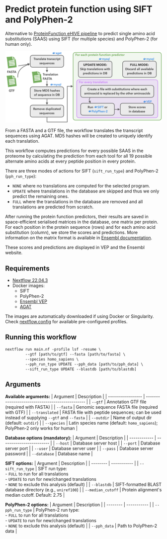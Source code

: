 # Predict protein function using SIFT and PolyPhen-2

Alternative to [ProteinFunction eHIVE pipeline][eHIVE] to predict single amino
acid substitutions (SAAS) using SIFT (for multiple species) and PolyPhen-2
(for human only).

![Workflow diagram](diagram.png)

From a FASTA and a GTF file, the workflow translates the transcript sequences
using AGAT. MD5 hashes will be created to uniquely identify each translation.

This workflow computes predictions for every possible SAAS in the proteome by
calculating the prediction from each tool for all 19 possible alternate amino
acids at every peptide position in every protein.

There are three modes of actions for SIFT (`sift_run_type`) and PolyPhen-2
(`pph_run_type`):
- `NONE` where no translations are computed for the selected program.
- `UPDATE` where translations in the database are skipped and thus we only
predict the remaining ones.
- `FULL` where the translations in the database are removed and all translations
are predicted from scratch.

After running the protein function predictors, their results are saved in
space-efficient serialised matrices in the database, one matrix per protein. For
each position in the protein sequence (rows) and for each amino acid
substitution (column), we store the scores and predictions. More information on
the matrix format is available in [Ensembl documentation][matrix].

These scores and predictions are displayed in VEP and the Ensembl website.

[matrix]: https://www.ensembl.org/info/genome/variation/prediction/protein_function.html#nsSNP_data_format
[eHIVE]: https://github.com/Ensembl/ensembl-variation/tree/release/107/modules/Bio/EnsEMBL/Variation/Pipeline/ProteinFunction

## Requirements

- [Nextflow 22.04.3](https://nextflow.io)
- Docker images:
  - SIFT
  - PolyPhen-2
  - [Ensembl VEP](https://hub.docker.com/r/ensemblorg/ensembl-vep)
  - [AGAT](https://quay.io/repository/biocontainers/agat)

The images are automatically downloaded if using Docker or Singularity.
Check [nextflow.config](nextflow.config) for available pre-configured profiles.

## Running this workflow

```
nextflow run main.nf -profile lsf -resume \
         --gtf [path/to/gtf] --fasta [path/to/fasta] \
         --species homo_sapiens \
         --pph_run_type UPDATE --pph_data [path/to/pph_data] \
         --sift_run_type UPDATE --blastdb [path/to/blastdb]
```

## Arguments

**Available arguments:**
| Argument          | Description                                     |
| ----------------- | ----------------------------------------------- |
| `--gtf`           | Annotation GTF file (required with FASTA)       |
| `--fasta`         | Genomic sequence FASTA file (required with GTF) |
| `--translated`    | FASTA file with peptide sequences; can be used instead of supplying `--gtf` and `--fasta` |
| `--outdir`        |       Name of output dir (default: `outdir`)    |
| `--species`       | Latin species name (default: `homo_sapiens`); PolyPhen-2 only works for human |

**Database options (mandatory):**
| Argument     | Description              |
| ------------ | ------------------------ |
| `--host`     | Database server host     |
| `--port`     | Database server port     |
| `--user`     | Database server user     |
| `--pass`     | Database server password |
| `--database` | Database name            |

**SIFT options:**
| Argument | Description |
| -------- | ----------- |
| `--sift_run_type` | SIFT run type:<br/>- `FULL` to run for all translations<br/>- `UPDATE` to run for new/changed translations<br/>- `NONE` to exclude this analysis (default) |
| `--blastdb`       | SIFT-formatted BLAST database directory (e.g., `uniref100`) |
| `--median_cutoff` | Protein alignment's median cutoff. Default: 2.75            |

**PolyPhen-2 options:**
| Argument | Description |
| -------- | ----------- |
| `--pph_run_type` | PolyPhen-2 run type:<br/>- `FULL` to run for all translations<br/>- `UPDATE` to run for new/changed translations<br/>- `NONE` to exclude this analysis (default) |
| `--pph_data`     | Path to PolyPhen-2 data |
